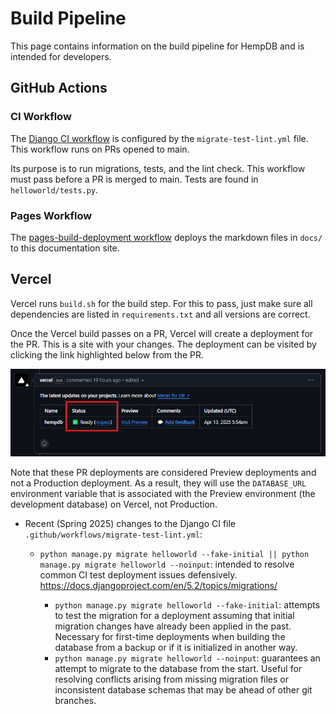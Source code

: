 # Build Pipeline

This page contains information on the build pipeline for HempDB and is intended for developers.

## GitHub Actions

### CI Workflow

The [Django CI workflow](https://github.com/cmciosu/hemp-db/actions/workflows/migrate-test-lint.yml) is configured by the `migrate-test-lint.yml` file. This workflow runs on PRs opened to main. 

Its purpose is to run migrations, tests, and the lint check. This workflow must pass before a PR is merged to main. Tests are found in `helloworld/tests.py`.

### Pages Workflow

The [pages-build-deployment workflow](https://github.com/cmciosu/hemp-db/actions/workflows/pages/pages-build-deployment) deploys the markdown files in `docs/` to this documentation site.

## Vercel

Vercel runs `build.sh` for the build step. For this to pass, just make sure all dependencies are listed in `requirements.txt` and all versions are correct.

Once the Vercel build passes on a PR, Vercel will create a deployment for the PR. This is a site with your changes. The deployment can be visited by clicking the link highlighted below from the PR.

![EER Diagram](images/vercel_preview.png)

Note that these PR deployments are considered Preview deployments and not a Production deployment. As a result, they will use the `DATABASE_URL` environment variable that is associated with the Preview environment (the development database) on Vercel, not Production.

* Recent (Spring 2025) changes to the Django CI file `.github/workflows/migrate-test-lint.yml`:
    - `python manage.py migrate helloworld --fake-initial || python manage.py migrate helloworld --noinput`: intended to resolve common CI test deployment issues defensively. https://docs.djangoproject.com/en/5.2/topics/migrations/

        - `python manage.py migrate helloworld --fake-initial`: attempts to test the migration for a deployment assuming that initial migration changes have already been applied in the past. Necessary for first-time deployments when building the database from a backup or if it is initialized in another way.
        - `python manage.py migrate helloworld --noinput`: guarantees an attempt to migrate to the database from the start. Useful for resolving conflicts arising from missing migration files or inconsistent database schemas that may be ahead of other git branches.